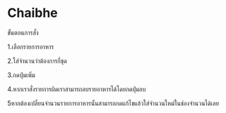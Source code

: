 # Chaibhe
ขั้นตอนการสั่ง

1.เลือกรายการอาหาร

2.ใส่จำนวนว่าต้องการกี่ชุด

3.กดปุ่มเพิ่ม

4.หากเราสั่งรายการผิดเราสามารถลบรายอาหารได้โดยกดปุ่มลบ

5หากต้องเปลี่ยนจำนวนรายการอาหารนั้นสามารถกดแก้ไขแล้วใส่จำนวนใหม่ในช่องจำนวนได้เลย
